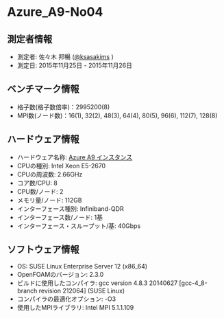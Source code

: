 # Azure_A9-No04

## 測定者情報

* 測定者: 佐々木 邦暢 ([@ksasakims](https://twitter.com/ksasakims) )
* 測定日: 2015年11月25日 - 2015年11月26日

## ベンチマーク情報

* 格子数(格子数倍率)：2995200(8)
* MPI数(ノード数)：16(1), 32(2), 48(3), 64(4), 80(5), 96(6), 112(7), 128(8)

## ハードウェア情報

* ハードウェア名称: [Azure A9 インスタンス](https://azure.microsoft.com/ja-jp/documentation/articles/virtual-machines-a8-a9-a10-a11-specs/)
* CPUの種別: Intel Xeon E5-2670
* CPUの周波数: 2.66GHz
* コア数/CPU: 8
* CPU数/ノード: 2
* メモリ量/ノード: 112GB
* インターフェース種別: Infiniband-QDR
* インターフェース数/ノード: 1基 
* インターフェース・スループット/基: 40Gbps

## ソフトウェア情報

* OS: SUSE Linux Enterprise Server 12 (x86_64)
* OpenFOAMのバージョン: 2.3.0
* ビルドに使用したコンパイラ: gcc version 4.8.3 20140627 [gcc-4_8-branch revision 212064] (SUSE Linux)
* コンパイラの最適化オプション: -O3
* 使用したMPIライブラリ: Intel MPI 5.1.1.109
